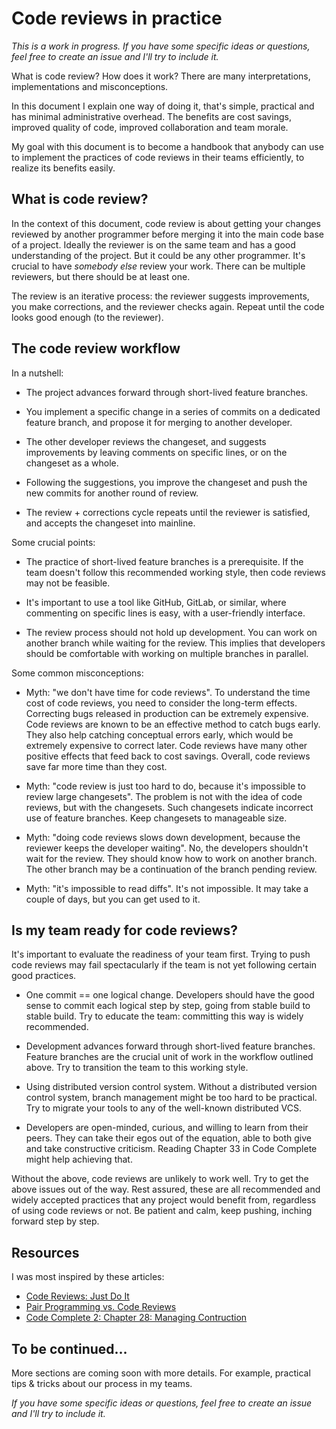 Code reviews in practice
========================

*This is a work in progress.*
*If you have some specific ideas or questions, feel free to create an issue and I'll try to include it.*

What is code review? How does it work? There are many interpretations, implementations and misconceptions.

In this document I explain one way of doing it, that's simple, practical and has minimal administrative overhead. The benefits are cost savings, improved quality of code, improved collaboration and team morale.

My goal with this document is to become a handbook that anybody can use to implement the practices of code reviews in their teams efficiently, to realize its benefits easily.

What is code review?
--------------------

In the context of this document, code review is about getting your changes reviewed by another programmer before merging it into the main code base of a project. Ideally the reviewer is on the same team and has a good understanding of the project. But it could be any other programmer. It's crucial to have *somebody else* review your work. There can be multiple reviewers, but there should be at least one.

The review is an iterative process: the reviewer suggests improvements, you make corrections, and the reviewer checks again. Repeat until the code looks good enough (to the reviewer).

The code review workflow
------------------------

In a nutshell:

- The project advances forward through short-lived feature branches.

- You implement a specific change in a series of commits on a dedicated feature branch, and propose it for merging to another developer.

- The other developer reviews the changeset, and suggests improvements by leaving comments on specific lines, or on the changeset as a whole.

- Following the suggestions, you improve the changeset and push the new commits for another round of review.

- The review + corrections cycle repeats until the reviewer is satisfied, and accepts the changeset into mainline.

Some crucial points:

- The practice of short-lived feature branches is a prerequisite. If the team doesn't follow this recommended working style, then code reviews may not be feasible.

- It's important to use a tool like GitHub, GitLab, or similar, where commenting on specific lines is easy, with a user-friendly interface.

- The review process should not hold up development. You can work on another branch while waiting for the review. This implies that developers should be comfortable with working on multiple branches in parallel.

Some common misconceptions:

- Myth: "we don't have time for code reviews". To understand the time cost of code reviews, you need to consider the long-term effects. Correcting bugs released in production can be extremely expensive. Code reviews are known to be an effective method to catch bugs early. They also help catching conceptual errors early, which would be extremely expensive to correct later. Code reviews have many other positive effects that feed back to cost savings. Overall, code reviews save far more time than they cost.

- Myth: "code review is just too hard to do, because it's impossible to review large changesets". The problem is not with the idea of code reviews, but with the changesets. Such changesets indicate incorrect use of feature branches. Keep changesets to manageable size.

- Myth: "doing code reviews slows down development, because the reviewer keeps the developer waiting". No, the developers shouldn't wait for the review. They should know how to work on another branch. The other branch may be a continuation of the branch pending review.

- Myth: "it's impossible to read diffs". It's not impossible. It may take a couple of days, but you can get used to it.

Is my team ready for code reviews?
----------------------------------

It's important to evaluate the readiness of your team first. Trying to push code reviews may fail spectacularly if the team is not yet following certain good practices.

- One commit == one logical change. Developers should have the good sense to commit each logical step by step, going from stable build to stable build. Try to educate the team: committing this way is widely recommended.

- Development advances forward through short-lived feature branches. Feature branches are the crucial unit of work in the workflow outlined above. Try to transition the team to this working style.

- Using distributed version control system. Without a distributed version control system, branch management might be too hard to be practical. Try to migrate your tools to any of the well-known distributed VCS.

- Developers are open-minded, curious, and willing to learn from their peers. They can take their egos out of the equation, able to both give and take constructive criticism. Reading Chapter 33 in Code Complete might help achieving that.

Without the above, code reviews are unlikely to work well. Try to get the above issues out of the way. Rest assured, these are all recommended and widely accepted practices that any project would benefit from, regardless of using code reviews or not. Be patient and calm, keep pushing, inching forward step by step.

Resources
---------

I was most inspired by these articles:

- [Code Reviews: Just Do It](http://blog.codinghorror.com/code-reviews-just-do-it/)
- [Pair Programming vs. Code Reviews](http://blog.codinghorror.com/pair-programming-vs-code-reviews/)
- [Code Complete 2: Chapter 28: Managing Contruction](http://www.cc2e.com/)

To be continued...
------------------

More sections are coming soon with more details. For example, practical tips & tricks about our process in my teams.

*If you have some specific ideas or questions, feel free to create an issue and I'll try to include it.*
